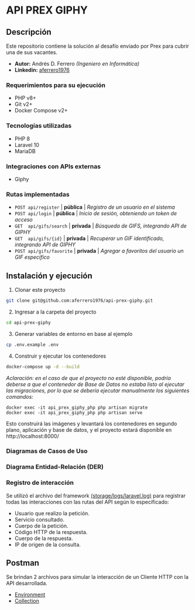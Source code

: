# API PREX GIPHY

## Descripción

Este repositorio contiene la solución al desafío enviado por Prex para cubrir una de sus vacantes.

* **Autor:** Andrés D. Ferrero *(Ingeniero en Informática)*
* **Linkedin:** [aferrero1976](https://www.linkedin.com/in/aferrero1976/)


### Requerimientos para su ejecución
* PHP v8+
* Git v2+
* Docker Compose v2+

### Tecnologías utilizadas
* PHP 8
* Laravel 10
* MariaDB

### Integraciones con APIs externas
* Giphy


### Rutas implementadas
- ```POST api/register``` | **pública** | *Registro de un usuario en el sistema*
- ```POST api/login``` | **pública** | *Inicio de sesión, obteniendo un token de acceso*
- ```GET  api/gifs/search``` | **privada** | *Búsqueda de GIFS, integrando API de GIPHY*
- ```GET  api/gifs/{id}``` | **privada** | *Recuperar un GIF identificado, integrando API de GIPHY*
- ```POST api/gifs/favorite``` | **privada** | *Agregar a favoritos del usuario un GIF específico*

## Instalación y ejecución

1. Clonar este proyecto
```bash
git clone git@github.com:aferrero1976/api-prex-giphy.git
```

2. Ingresar a la carpeta del proyecto
```bash
cd api-prex-giphy
```


3. Generar variables de entorno en base al ejemplo
```bash
cp .env.example .env
```


4. Construir y ejecutar los contenedores
```bash
docker-compose up -d --build
```

*Aclaración: en el caso de que el proyecto no esté disponible, podría deberse a que el contenedor de Base de Datos no estaba listo al ejecutar las migraciones, por lo que se debería ejecutar manualmente los siguientes comandos:*
```
docker exec -it api_prex_giphy_php php artisan migrate
docker exec -it api_prex_giphy_php php artisan serve
```
Esto construirá las imágenes y levantará los contenedores en segundo plano, aplicación y base de datos, y el proyecto estará disponible en http://localhost:8000/

### Diagramas de Casos de Uso


### Diagrama Entidad-Relación (DER)


### Registro de interacción

Se utilizó el archivo del framework [(storage/logs/laravel.log)](storage/logs/laravel.log) para registrar todas las interacciones con las rutas del API según lo especificado:
- Usuario que realizo la petición.
- Servicio consultado.
- Cuerpo de la petición.
- Código HTTP de la respuesta.
- Cuerpo de la respuesta.
- IP de origen de la consulta.


## Postman

Se brindan 2 archivos para simular la interacción de un Cliente HTTP con la API desarrollada.
- [Environment](postman/api-prex-giphy-dev.postman_environment.json)
- [Collection](postman/Api-Prex-Giphy.postman_collection.json)

